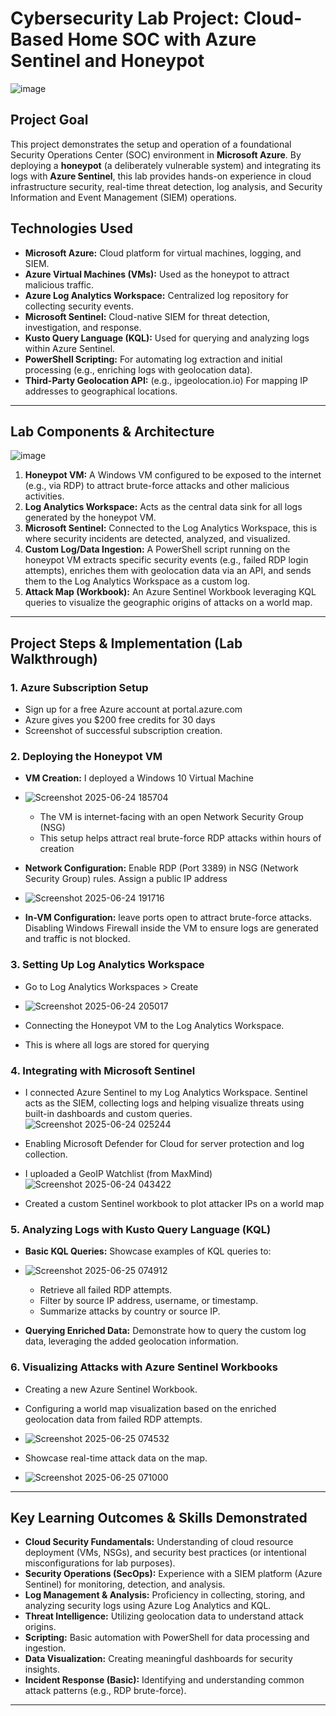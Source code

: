 # Cybersecurity Lab Project: Cloud-Based Home SOC with Azure Sentinel and Honeypot
![image](https://github.com/user-attachments/assets/5273c75b-5a8e-4f11-a2b1-3a4ea97911a3)

## Project Goal
This project demonstrates the setup and operation of a foundational Security Operations Center (SOC) environment in **Microsoft Azure**. By deploying a **honeypot** (a deliberately vulnerable system) and integrating its logs with **Azure Sentinel**, this lab provides hands-on experience in cloud infrastructure security, real-time threat detection, log analysis, and Security Information and Event Management (SIEM) operations.

## Technologies Used
* **Microsoft Azure:** Cloud platform for virtual machines, logging, and SIEM.
* **Azure Virtual Machines (VMs):** Used as the honeypot to attract malicious traffic.
* **Azure Log Analytics Workspace:** Centralized log repository for collecting security events.
* **Microsoft Sentinel:** Cloud-native SIEM for threat detection, investigation, and response.
* **Kusto Query Language (KQL):** Used for querying and analyzing logs within Azure Sentinel.
* **PowerShell Scripting:** For automating log extraction and initial processing (e.g., enriching logs with geolocation data).
* **Third-Party Geolocation API:** (e.g., ipgeolocation.io) For mapping IP addresses to geographical locations.

---

## Lab Components & Architecture
![image](https://github.com/user-attachments/assets/945c563c-9a9e-4f23-8b00-5a9732d1ebbf)


1.  **Honeypot VM:** A Windows VM configured to be exposed to the internet (e.g., via RDP) to attract brute-force attacks and other malicious activities.
2.  **Log Analytics Workspace:** Acts as the central data sink for all logs generated by the honeypot VM.
3.  **Microsoft Sentinel:** Connected to the Log Analytics Workspace, this is where security incidents are detected, analyzed, and visualized.
4.  **Custom Log/Data Ingestion:** A PowerShell script running on the honeypot VM extracts specific security events (e.g., failed RDP login attempts), enriches them with geolocation data via an API, and sends them to the Log Analytics Workspace as a custom log.
5.  **Attack Map (Workbook):** An Azure Sentinel Workbook leveraging KQL queries to visualize the geographic origins of attacks on a world map.

---

## Project Steps & Implementation (Lab Walkthrough)

### 1. Azure Subscription Setup
* Sign up for a free Azure account at portal.azure.com
* Azure gives you $200 free credits for 30 days 
* Screenshot of successful subscription creation.

### 2. Deploying the Honeypot VM
* **VM Creation:** I deployed a Windows 10 Virtual Machine
* ![Screenshot 2025-06-24 185704](https://github.com/user-attachments/assets/cfb3b534-c963-4666-92fb-7a4687f171c1)

    * The VM is internet-facing with an open Network Security Group (NSG)
    * This setup helps attract real brute-force RDP attacks within hours of creation
* **Network Configuration:**  Enable RDP (Port 3389) in NSG (Network Security Group) rules. Assign a public IP address
* ![Screenshot 2025-06-24 191716](https://github.com/user-attachments/assets/727cf282-133e-4b6d-8a84-62bf7241810d)
 
* **In-VM Configuration:** leave ports open to attract brute-force attacks. Disabling Windows Firewall inside the VM to ensure logs are generated and traffic is not blocked.

### 3. Setting Up Log Analytics Workspace
* Go to Log Analytics Workspaces > Create
* ![Screenshot 2025-06-24 205017](https://github.com/user-attachments/assets/b7c8c481-3b43-4d44-b9d3-381c2aba500b)

* Connecting the Honeypot VM to the Log Analytics Workspace.
* This is where all logs are stored for querying



### 4. Integrating with Microsoft Sentinel
* I connected Azure Sentinel to my Log Analytics Workspace.
Sentinel acts as the SIEM, collecting logs and helping visualize threats using built-in dashboards and custom queries.
![Screenshot 2025-06-24 025244](https://github.com/user-attachments/assets/d689103e-7648-4bc7-8968-47154539bf27)

* Enabling Microsoft Defender for Cloud for server protection and log collection.
* I uploaded a GeoIP Watchlist (from MaxMind)
![Screenshot 2025-06-24 043422](https://github.com/user-attachments/assets/c1e1b31d-7da8-4c91-a292-852c2df35ff0)

* Created a custom Sentinel workbook to plot attacker IPs on a world map





### 5. Analyzing Logs with Kusto Query Language (KQL)
* **Basic KQL Queries:** Showcase examples of KQL queries to:
* ![Screenshot 2025-06-25 074912](https://github.com/user-attachments/assets/4903750e-6113-4163-bf85-6e449c493dab)

    * Retrieve all failed RDP attempts.
    * Filter by source IP address, username, or timestamp.
    * Summarize attacks by country or source IP.
* **Querying Enriched Data:** Demonstrate how to query the custom log data, leveraging the added geolocation information.

### 6. Visualizing Attacks with Azure Sentinel Workbooks
* Creating a new Azure Sentinel Workbook.
* Configuring a world map visualization based on the enriched geolocation data from failed RDP attempts.
* ![Screenshot 2025-06-25 074532](https://github.com/user-attachments/assets/33439a4c-68ca-4d09-bfe7-66a6235cfab1)

* Showcase real-time attack data on the map.
* ![Screenshot 2025-06-25 071000](https://github.com/user-attachments/assets/744c2040-7a16-4b78-9d3d-07c9298530c4)


---

## Key Learning Outcomes & Skills Demonstrated
* **Cloud Security Fundamentals:** Understanding of cloud resource deployment (VMs, NSGs), and security best practices (or intentional misconfigurations for lab purposes).
* **Security Operations (SecOps):** Experience with a SIEM platform (Azure Sentinel) for monitoring, detection, and analysis.
* **Log Management & Analysis:** Proficiency in collecting, storing, and analyzing security logs using Azure Log Analytics and KQL.
* **Threat Intelligence:** Utilizing geolocation data to understand attack origins.
* **Scripting:** Basic automation with PowerShell for data processing and ingestion.
* **Data Visualization:** Creating meaningful dashboards for security insights.
* **Incident Response (Basic):** Identifying and understanding common attack patterns (e.g., RDP brute-force).

---

